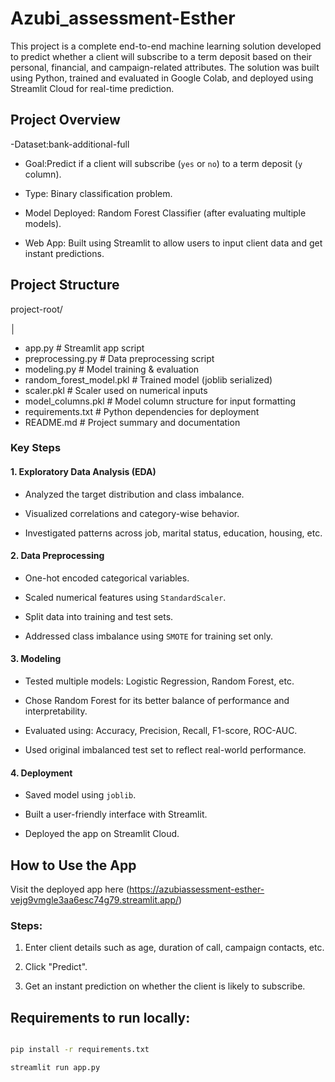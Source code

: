 # Azubi_assessment-Esther

This project is a complete end-to-end machine learning solution developed to predict whether a client will subscribe to a term deposit based on their personal, financial, and campaign-related attributes. The solution was built using Python, trained and evaluated in Google Colab, and deployed using Streamlit Cloud for real-time prediction.

## Project Overview
-Dataset:bank-additional-full

- Goal:Predict if a client will subscribe (`yes` or `no`) to a term deposit (`y` column).

- Type: Binary classification problem.

- Model Deployed: Random Forest Classifier (after evaluating multiple models).

- Web App: Built using Streamlit to allow users to input client data and get instant predictions.


## Project Structure

project-root/

│

- app.py # Streamlit app script
- preprocessing.py # Data preprocessing script
- modeling.py # Model training & evaluation
- random_forest_model.pkl # Trained model (joblib serialized)
- scaler.pkl # Scaler used on numerical inputs
- model_columns.pkl # Model column structure for input formatting
- requirements.txt # Python dependencies for deployment
- README.md # Project summary and documentation

### Key Steps
#### 1. Exploratory Data Analysis (EDA)

- Analyzed the target distribution and class imbalance.

- Visualized correlations and category-wise behavior.

- Investigated patterns across job, marital status, education, housing, etc.

#### 2. Data Preprocessing

- One-hot encoded categorical variables.

- Scaled numerical features using `StandardScaler`.

- Split data into training and test sets.

- Addressed class imbalance using `SMOTE` for training set only.


#### 3. Modeling

- Tested multiple models: Logistic Regression, Random Forest, etc.

- Chose Random Forest for its better balance of performance and interpretability.

- Evaluated using: Accuracy, Precision, Recall, F1-score, ROC-AUC.

- Used original imbalanced test set to reflect real-world performance.


#### 4. Deployment

- Saved model using `joblib`.

- Built a user-friendly interface with Streamlit.

- Deployed the app on Streamlit Cloud.


## How to Use the App

Visit the deployed app here (https://azubiassessment-esther-vejg9vmgle3aa6esc74g79.streamlit.app/)

### Steps:

1. Enter client details such as age, duration of call, campaign contacts, etc.

2. Click "Predict".

3. Get an instant prediction on whether the client is likely to subscribe.


## Requirements to run locally:
```bash

pip install -r requirements.txt

streamlit run app.py
